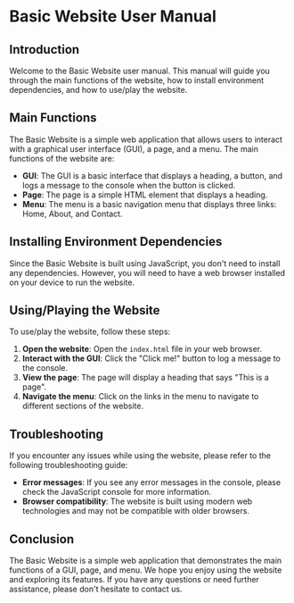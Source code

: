 **Basic Website User Manual**
==========================

**Introduction**
---------------

Welcome to the Basic Website user manual. This manual will guide you through the main functions of the website, how to install environment dependencies, and how to use/play the website.

**Main Functions**
-----------------

The Basic Website is a simple web application that allows users to interact with a graphical user interface (GUI), a page, and a menu. The main functions of the website are:

*   **GUI**: The GUI is a basic interface that displays a heading, a button, and logs a message to the console when the button is clicked.
*   **Page**: The page is a simple HTML element that displays a heading.
*   **Menu**: The menu is a basic navigation menu that displays three links: Home, About, and Contact.

**Installing Environment Dependencies**
--------------------------------------

Since the Basic Website is built using JavaScript, you don't need to install any dependencies. However, you will need to have a web browser installed on your device to run the website.

**Using/Playing the Website**
---------------------------

To use/play the website, follow these steps:

1.  **Open the website**: Open the `index.html` file in your web browser.
2.  **Interact with the GUI**: Click the "Click me!" button to log a message to the console.
3.  **View the page**: The page will display a heading that says "This is a page".
4.  **Navigate the menu**: Click on the links in the menu to navigate to different sections of the website.

**Troubleshooting**
-------------------

If you encounter any issues while using the website, please refer to the following troubleshooting guide:

*   **Error messages**: If you see any error messages in the console, please check the JavaScript console for more information.
*   **Browser compatibility**: The website is built using modern web technologies and may not be compatible with older browsers.

**Conclusion**
--------------

The Basic Website is a simple web application that demonstrates the main functions of a GUI, page, and menu. We hope you enjoy using the website and exploring its features. If you have any questions or need further assistance, please don't hesitate to contact us.